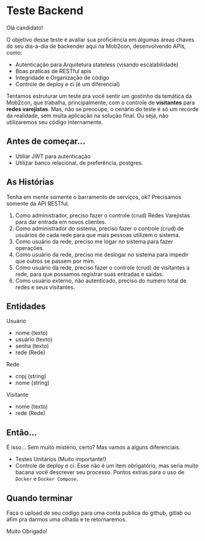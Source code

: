 # Teste Backend
Olá candidato!

O objetivo desse teste é avaliar sua proficiência em algumas áreas chaves do seu dia-a-dia de backender aqui na Mob2con, desenvolvendo APIs, como:
* Autenticação para Arquitetura stateless (visando escalabilidade)
* Boas praticas de RESTful apis
* Integridade e Organização de código
* Controle de deploy e ci (é um diferencial)

Tentamos estruturar um teste pra você sentir um gostinho da temática da Mob2con, que trabalha, principalmente, com o controle de **visitantes** para **redes varejistas**. Mas, não se preocupe, o cenário do teste é só um recorde da realidade, sem muita aplicação na solução final. Ou seja, não utilizaremos seu código internamente.

## Antes de começar...
* Utiliar JWT para autenticação
* Utilizar banco relacional, de preferência, postgres.

## As Histórias
Tenha em mente somente o barramento de serviços, ok? Precisamos somente da API RESTful.
1. Como administrador, preciso fazer o controle (crud) Redes Varejistas para dar entrada em novos clientes.
2. Como administrador do sistema, preciso fazer o controle (crud) de usuários de cada rede para que mais pessoas utilizem o sistema.
2. Como usuário da rede, preciso me logar no sistema para fazer operações.
3. Como usuário da rede, preciso me deslogar no sistema para impedir que outros se passem por mim.
4. Como usuário da rede, preciso fazer o controle (crud) de visitantes a rede, para que possamos registrar suas entradas e saídas.
5. Como usuário externo, não autenticado, preciso do numero total de redes e seus visitantes. 

## Entidades
Usuário
* nome (texto)
* usuário (texto)
* senha (texto)
* rede (Rede) 

Rede 
* cnpj (string)
* nome (string)

Visitante 
* nome (texto)
* rede (Rede)


## Então...

É isso... Sem muito mistério, certo? Mas vamos a alguns diferenciais.
* Testes Unitários (Muito importante!)
* Controle de deploy e ci. Esse não é um item obrigatório, mas seria muito bacana você descrever seu processo. Pontos extras para o uso de `Docker` e `Docker Compose`.

## Quando terminar
Faça o upload de seu codigo para uma conta publica do github, gitlab ou afim pra darmos uma olhada e te retornaremos.

Muito Obrigado!